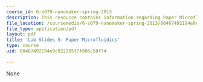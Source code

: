 ```yaml
---
course_id: 6-s079-nanomaker-spring-2013
description: This resource contains information regarding Paper Microfluidics.
file_location: /coursemedia/6-s079-nanomaker-spring-2013/80467492194e9c922285f7f806c58f74_MIT6_S079S13_lab_slides05.pdf
file_type: application/pdf
layout: pdf
title: 'Lab Slides 5: Paper Microfluidics'
type: course
uid: 80467492194e9c922285f7f806c58f74

---
```

None
